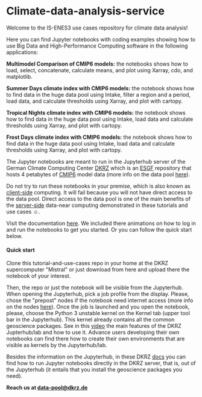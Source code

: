 # Climate-data-analysis-service

Welcome to the IS-ENES3 use cases repository for climate data analysis!

Here you can find Jupyter notebooks with coding examples showing how to use Big Data and High-Performance Computing software in the following applications: 

**Multimodel Comparison of CMIP6 models:** the notebooks shows how to load, select, concatenate, calculate means, and plot using Xarray, cdo, and matplotlib.

**Summer Days climate index with CMIP6 models:** the notebook shows how to find data in the huge data pool using Intake, filter a region and a period, load data, and calculate thresholds using Xarray, and plot with cartopy.

**Tropical Nights climate index with CMIP6 models:** the notebook shows how to find data in the huge data pool using Intake, load data and calculate thresholds using Xarray, and plot with cartopy.

**Frost Days climate index with CMIP6 models:** the notebook shows how to find data in the huge data pool using Intake, load data and calculate thresholds using Xarray, and plot with cartopy.

The Jupyter notebooks are meant to run in the Jupyterhub server of the German Climate Computing Center [DKRZ](https://www.dkrz.de/) which is an [ESGF](https://esgf.llnl.gov/) repository that hosts 4 petabytes of [CMIP6](https://pcmdi.llnl.gov/CMIP6/) model data (more info on the data pool [here](https://www.dkrz.de/up/services/data-management/cmip-data-pool)). 

Do not try to run these notebooks in your premise, which is also known as [client-side](https://en.wikipedia.org/wiki/Client-side) computing. It will fail because you will not have direct access to the data pool. Direct access to the data pool is one of the main benefits of the [server-side](https://en.wikipedia.org/wiki/Server-side) data-near computing demonstrated in these tutorials and use cases :relaxed:. 

Visit the documentation [here](http://mipdata.gitlab-pages.dkrz.de/tutorials-and-use-cases/). We included there animations on how to log in and run the notebooks to get you started. Or you can follow the quick start below.

#### Quick start

Clone this tutorial-and-use-cases repo in your home at the DKRZ supercomputer "Mistral" or just download from here and upload there the notebook of your interest. 

Then, the repo or just the notebook will be visible from the Jupyterhub. When opening the Jupyterhub, pick a job profile from the display. Please, chose the "prepost" nodes if the notebook need internet access (more info on the nodes [here](https://www.dkrz.de/up/systems/mistral/running-jobs/partitions-and-limits)). Once the job is launched and you open the notebook, please, choose the Python 3 unstable kernel on the Kernel tab (upper tool bar in the Jupyterhub). This kernel already contains all the common geoscience packages. See in this [video](https://youtu.be/f0wZX9i0uWQ) the main features of the DKRZ Jupterhub/lab and how to use it. Advance users developing their own notebooks can find there how to create their own environments that are visible as kernels by the Jupyterhub/lab. 

Besides the information on the Jupyterhub, in these DKRZ [docs](https://www.dkrz.de/up/systems/mistral/programming/jupyter-notebook) you can find how to run Jupyter notebooks directly in the DKRZ server, that is, out of the Jupyterhub (it entails that you install the geoscience packages you need). 

**Reach us at data-pool@dkrz.de**
